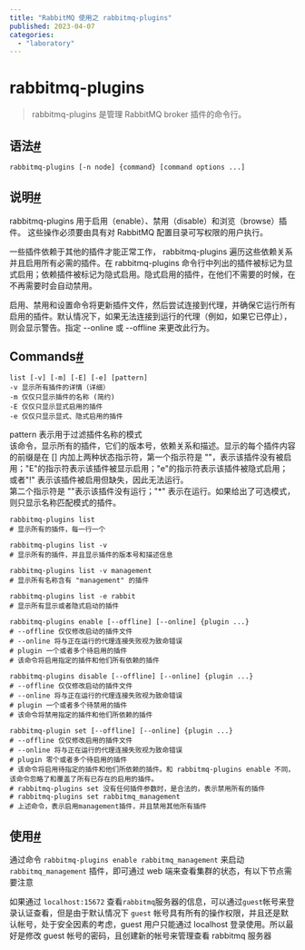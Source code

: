 ```yaml
---
title: "RabbitMQ 使用之 rabbitmq-plugins"
published: 2023-04-07
categories: 
  - "laboratory"
---
```


# rabbitmq-plugins

> rabbitmq-plugins 是管理 RabbitMQ broker 插件的命令行。

## 语法[#](#3945256341)

```shell
rabbitmq-plugins [-n node] {command} [command options ...]
```

## 说明[#](#2565978315)

rabbitmq-plugins 用于启用（enable）、禁用（disable）和浏览（browse）插件。 这些操作必须要由具有对 RabbitMQ 配置目录可写权限的用户执行。

一些插件依赖于其他的插件才能正常工作， rabbitmq-plugins 遍历这些依赖关系并且启用所有必需的插件。在 rabbitmq-plugins 命令行中列出的插件被标记为显式启用；依赖插件被标记为隐式启用。隐式启用的插件，在他们不需要的时候，在不再需要时会自动禁用。

启用、禁用和设置命令将更新插件文件，然后尝试连接到代理，并确保它运行所有启用的插件。默认情况下，如果无法连接到运行的代理（例如，如果它已停止），则会显示警告。指定 --online 或 --offline 来更改此行为。

## Commands[#](#3822054227)

```shell
list [-v] [-m] [-E] [-e] [pattern]
-v 显示所有插件的详情（详细）
-m 仅仅只显示插件的名称 (简约)
-E 仅仅只显示显式启用的插件
-e 仅仅只显示显式、隐式启用的插件
```

pattern 表示用于过滤插件名称的模式  
该命令，显示所有的插件，它们的版本号，依赖关系和描述。显示的每个插件内容的前缀是在 \[\] 内加上两种状态指示符，第一个指示符是 ""，表示该插件没有被启用；"E"的指示符表示该插件被显示启用；"e"的指示符表示该插件被隐式启用； 或者"!" 表示该插件被启用但缺失，因此无法运行。  
第二个指示符是 ""表示该插件没有运行；"\*" 表示在运行。如果给出了可选模式，则只显示名称匹配模式的插件。

```shell
rabbitmq-plugins list
# 显示所有的插件，每一行一个

rabbitmq-plugins list -v
# 显示所有的插件，并且显示插件的版本号和描述信息

rabbitmq-plugins list -v management
# 显示所有名称含有 "management" 的插件

rabbitmq-plugins list -e rabbit
# 显示所有显示或者隐式启动的插件
```

```shell
rabbitmq-plugins enable [--offline] [--online] {plugin ...}
# --offline 仅仅修改启动的插件文件
# --online 将与正在运行的代理连接失败视为致命错误
# plugin 一个或者多个待启用的插件
# 该命令将启用指定的插件和他们所有依赖的插件
```

```shell
rabbitmq-plugins disable [--offline] [--online] {plugin ...}
# --offline 仅仅修改启动的插件文件
# --online 将与正在运行的代理连接失败视为致命错误
# plugin 一个或者多个待禁用的插件
# 该命令将禁用指定的插件和他们所依赖的插件
```

```shell
rabbitmq-plugin set [--offline] [--online] {plugin ...}
# --offline 仅仅修改启用的插件文件
# --online 将与正在运行的代理连接失败视为致命错误
# plugin 零个或者多个待启用的插件
# 该命令将启用待指定的插件和他们所依赖的插件。和 rabbitmq-plugins enable 不同，该命令忽略了和覆盖了所有已存在的启用的插件。
# rabbitmq-plugins set 没有任何插件参数时，是合法的，表示禁用所有的插件
# rabbitmq-plugins set rabbitmq_management
# 上述命令，表示启用management插件，并且禁用其他所有插件
```

## 使用[#](#599074668)

通过命令 `rabbitmq-plugins enable rabbitmq_management` 来启动`rabbitmq_management` 插件，即可通过 web 端来查看集群的状态，有以下节点需要注意

如果通过 `localhost:15672` 查看`rabbitmq`服务器的信息，可以通过`guest`帐号来登录认证查看，但是由于默认情况下 `guest` 帐号具有所有的操作权限，并且还是默认帐号，处于安全因素的考虑，guest 用户只能通过 localhost 登录使用。所以最好是修改 guest 帐号的密码，且创建新的帐号来管理查看 rabbitmq 服务器
